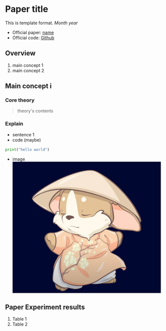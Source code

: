 # Paper title
This is template format. _Month year_

* Official paper: [name](www.google.com)
* Official code: [Github](www.google.com)

## Overview

1. main concept 1
2. main concept 2

## Main concept i

### Core theory
> theory's contents
### Explain
* sentence 1
* code (maybe)
```python
print("hello world")
```
* image
  ![image](../images/template.png)

## Paper Experiment results

1. Table 1
2. Table 2
